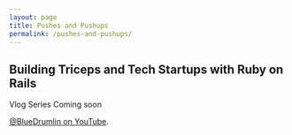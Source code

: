 ```yaml
---
layout: page
title: Pushes and Pushups
permalink: /pushes-and-pushups/
---
```


## Building Triceps and Tech Startups with Ruby on Rails

Vlog Series Coming soon

[@BlueDrumlin on YouTube](https://www.youtube.com/@BlueDrumlin). 
